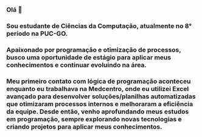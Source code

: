 ### Olá 👋
### Sou estudante de Ciências da Computação, atualmente no 8° período na PUC-GO. 
### Apaixonado por programação e otimização de processos, busco uma oportunidade de estágio para aplicar meus conhecimentos e continuar evoluindo na área.

### Meu primeiro contato com lógica de programação aconteceu enquanto eu trabalhava na Medcentro, onde eu utilizei Excel avançado para desenvolver soluções/planilhas automatizadas que otimizaram processos internos e melhoraram a eficiência da equipe. Desde então, venho aprofundando meus estudos em programação, sempre explorando novas tecnologias e criando projetos para aplicar meus conhecimentos.

